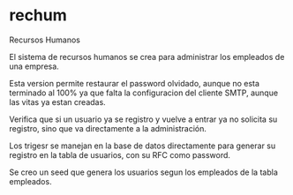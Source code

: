 # rechum
Recursos Humanos

El sistema de recursos humanos se crea para administrar los empleados de una empresa.

Esta version permite restaurar el password olvidado, aunque no esta terminado al 100% ya que falta la configuracion del cliente SMTP, aunque las vitas ya estan creadas.

Verifica que si un usuario ya se registro y vuelve a entrar ya no solicita su registro, sino que va directamente a la administración.

Los trigesr se manejan en la base de datos directamente para generar su registro en la tabla de usuarios, con su RFC como password.

Se creo un seed que genera los usuarios segun los empleados de la tabla empleados.
